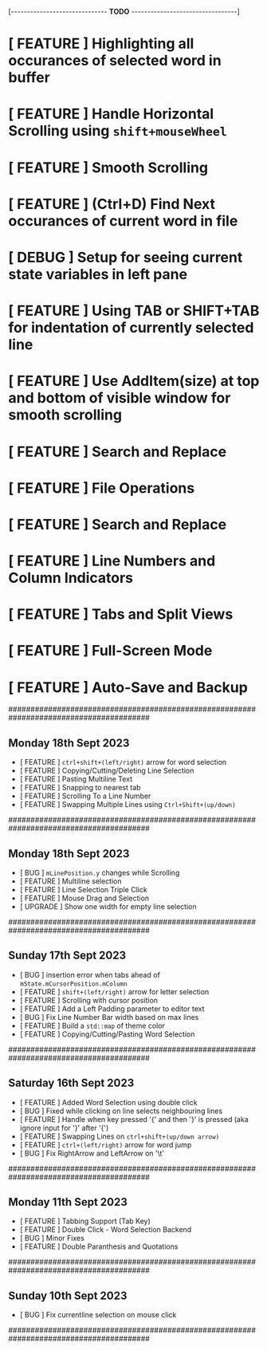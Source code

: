 [------------------------------ __TODO__ ---------------------------------]
# [ FEATURE ] Highlighting all occurances of selected word in buffer
# [ FEATURE ] Handle Horizontal Scrolling using `shift+mouseWheel`
# [ FEATURE ] Smooth Scrolling
# [ FEATURE ] (Ctrl+D) Find Next occurances of current word in file
# [  DEBUG  ] Setup for seeing current state variables in left pane
# [ FEATURE ] Using TAB or SHIFT+TAB for indentation of currently selected line
# [ FEATURE ] Use AddItem(size) at top and bottom of visible window for smooth scrolling
# [ FEATURE ] Search and Replace
# [ FEATURE ] File Operations
# [ FEATURE ] Search and Replace
# [ FEATURE ] Line Numbers and Column Indicators
# [ FEATURE ] Tabs and Split Views
# [ FEATURE ] Full-Screen Mode
# [ FEATURE ] Auto-Save and Backup



########################################################################################


## Monday 18th Sept 2023
+ [ FEATURE ] `ctrl+shift+(left/right)` arrow for word selection
+ [ FEATURE ] Copying/Cutting/Deleting Line Selection
+ [ FEATURE ] Pasting Multiline Text
+ [ FEATURE ] Snapping to nearest tab
+ [ FEATURE ] Scrolling To a Line Number
+ [ FEATURE ] Swapping Multiple Lines using `Ctrl+Shift+(up/down)`


########################################################################################


## Monday 18th Sept 2023
+ [   BUG   ] `mLinePosition.y` changes while Scrolling
+ [ FEATURE ] Multiline selection
+ [ FEATURE ] Line Selection Triple Click
+ [ FEATURE ] Mouse Drag and Selection
+ [ UPGRADE ] Show one width for empty line selection


########################################################################################


## Sunday 17th Sept 2023
+ [   BUG   ] insertion error when tabs ahead of `mState.mCursorPosition.mColumn`
+ [ FEATURE ] `shift+(left/right)` arrow for letter selection
+ [ FEATURE ] Scrolling with cursor position
+ [ FEATURE ] Add a Left Padding parameter to editor text
+ [   BUG   ] Fix Line Number Bar width based on max lines
+ [ FEATURE ] Build a `std::map` of theme color
+ [ FEATURE ] Copying/Cutting/Pasting Word Selection


########################################################################################


## Saturday 16th Sept 2023
+ [ FEATURE ] Added Word Selection using double click
+ [   BUG   ] Fixed while clicking on line selects neighbouring lines
+ [ FEATURE ] Handle when key pressed '{' and then '}' is pressed (aka ignore input for '}' after '{')
+ [ FEATURE ] Swapping Lines on `ctrl+shift+(up/down arrow)`
+ [ FEATURE ] `ctrl+(left/right)` arrow for word jump
+ [   BUG   ] Fix RightArrow and LeftArrow on '\t'


########################################################################################


## Monday 11th Sept 2023
+ [ FEATURE ] Tabbing Support (Tab Key)
+ [ FEATURE ] Double Click - Word Selection Backend
+ [   BUG   ] Minor Fixes
+ [ FEATURE ] Double Paranthesis and Quotations 


########################################################################################


## Sunday 10th Sept 2023
- [   BUG   ] Fix currentline selection on mouse click


########################################################################################